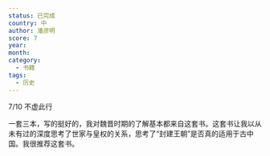 ```yaml
---
status: 已完成
country: 中
author: 潘彦明
score: 7
year:
month:
category:
  - 书籍
tags:
  - 历史
---
```

7/10 不虚此行

一套三本，写的挺好的，我对魏晋时期的了解基本都来自这套书。这套书让我以从未有过的深度思考了世家与皇权的关系，思考了“封建王朝”是否真的适用于古中国。我很推荐这套书。